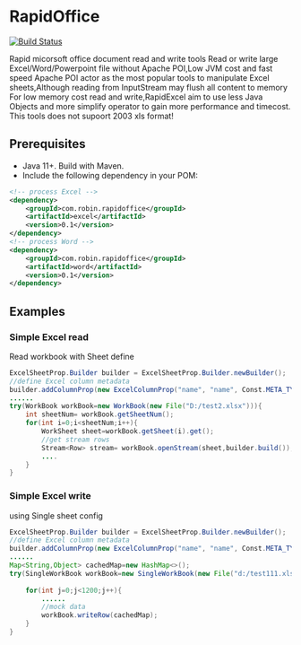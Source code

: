 RapidOffice
=========
[![Build Status](https://github.com/robinhood-jim/RapidOffice/actions/workflows/maven.yml/badge.svg?branch=main)](https://github.com/robinhood-jim/RapidOffice/actions)

Rapid micorsoft office document read and write tools
Read or write large Excel/Word/Powerpoint file without Apache POI,Low JVM cost and fast speed
Apache POI actor as the most popular tools to manipulate Excel sheets,Although reading from InputStream may flush all content to memory
For low memory cost read and write,RapidExcel aim to use less Java Objects and more simplify operator to gain more performance and timecost.
This tools does not supoort 2003 xls format!


## Prerequisites

- Java 11+. Build with Maven.
- Include the following dependency in your POM:
```xml
<!-- process Excel -->
<dependency>
    <groupId>com.robin.rapidoffice</groupId>
    <artifactId>excel</artifactId>
    <version>0.1</version>
</dependency>
<!-- process Word -->
<dependency>
    <groupId>com.robin.rapidoffice</groupId>
    <artifactId>word</artifactId>
    <version>0.1</version>
</dependency>
```

## Examples

### Simple Excel read
Read workbook with Sheet define
```java
ExcelSheetProp.Builder builder = ExcelSheetProp.Builder.newBuilder();
//define Excel column metadata
builder.addColumnProp(new ExcelColumnProp("name", "name", Const.META_TYPE_STRING, false));
......
try(WorkBook workBook=new WorkBook(new File("D:/test2.xlsx"))){
    int sheetNum= workBook.getSheetNum();
    for(int i=0;i<sheetNum;i++){
        WorkSheet sheet=workBook.getSheet(i).get();
        //get stream rows
        Stream<Row> stream= workBook.openStream(sheet,builder.build());
        ....
    }
}
```

### Simple Excel write

using Single sheet config

```java
ExcelSheetProp.Builder builder = ExcelSheetProp.Builder.newBuilder();
//define Excel column metadata
builder.addColumnProp(new ExcelColumnProp("name", "name", Const.META_TYPE_STRING, false));
......
Map<String,Object> cachedMap=new HashMap<>();
try(SingleWorkBook workBook=new SingleWorkBook(new File("d:/test111.xlsx"),0,builder.build())){
    
    for(int j=0;j<1200;j++){
        ......
        //mock data
        workBook.writeRow(cachedMap);
    }
}
```